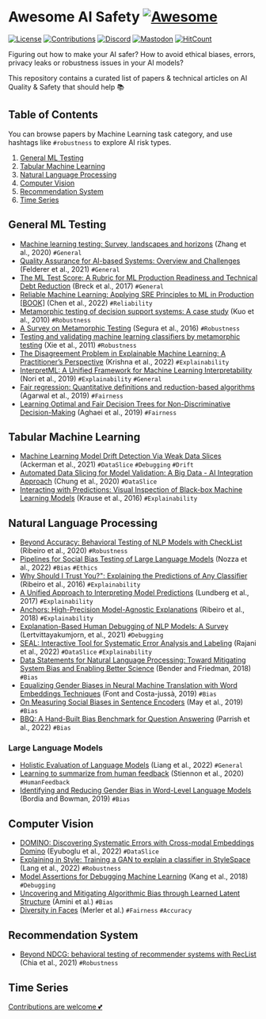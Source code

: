 # Awesome AI Safety [![Awesome](https://cdn.rawgit.com/sindresorhus/awesome/d7305f38d29fed78fa85652e3a63e154dd8e8829/media/badge.svg)](https://github.com/sindresorhus/awesome)

[![License](https://img.shields.io/github/license/Giskard-AI/awesome-ai-safety?color=blue)](./LICENSE)
[![Contributions](https://img.shields.io/badge/contributions-welcome-brightgreen.svg?style=flat)](./CONTRIBUTING.md)
[![Discord](https://img.shields.io/discord/939190303397666868?label=Discord)](https://gisk.ar/discord)
[![Mastodon](https://img.shields.io/mastodon/follow/109377499153541532?domain=https%3A%2F%2Ffosstodon.org&style=social)](https://fosstodon.org/@Giskard)
[![HitCount](https://hits.dwyl.com/Giskard-AI/awesome-ai-safety.svg?style=flat)](http://hits.dwyl.com/Giskard-AI/awesome-ai-safety)

Figuring out how to make your AI safer? How to avoid ethical biases, errors, privacy leaks or robustness issues in your AI models? 

This repository contains a curated list of papers & technical articles on AI Quality & Safety that should help 📚

## Table of Contents

You can browse papers by Machine Learning task category, and use hashtags like `#robustness` to explore AI risk types.

1. [General ML Testing](#general-ml-testing)
2. [Tabular Machine Learning](#tabular-machine-learning)
3. [Natural Language Processing](#natural-language-processing)
4. [Computer Vision](#computer-vision)
5. [Recommendation System](#recommendation-system)
6. [Time Series](#time-series)

## General ML Testing

* [Machine learning testing: Survey, landscapes and horizons](https://ieeexplore.ieee.org/abstract/document/9000651/) (Zhang et al., 2020) `#General`
* [Quality Assurance for AI-based Systems: Overview and Challenges](https://arxiv.org/abs/2102.05351) (Felderer et al., 2021) `#General`
* [The ML Test Score: A Rubric for ML Production Readiness and Technical Debt Reduction](https://research.google/pubs/pub46555/) (Breck et al., 2017) `#General`
* [Reliable Machine Learning: Applying SRE Principles to ML in Production [BOOK]](https://www.oreilly.com/library/view/reliable-machine-learning/9781098106218/) (Chen et al., 2022) `#Reliability`
* [Metamorphic testing of decision support systems: A case study](https://digital-library.theiet.org/content/journals/10.1049/iet-sen.2009.0084) (Kuo et al., 2010) `#Robustness`
* [A Survey on Metamorphic Testing](https://ieeexplore.ieee.org/document/7422146) (Segura et al., 2016) `#Robustness`
* [Testing and validating machine learning classifiers by metamorphic testing](https://www.sciencedirect.com/science/article/abs/pii/S0164121210003213) (Xie et al., 2011) `#Robustness`
* [The Disagreement Problem in Explainable Machine Learning: A Practitioner’s Perspective](https://arxiv.org/pdf/2202.01602.pdf) (Krishna et al., 2022) `#Explainability`
* [InterpretML: A Unified Framework for Machine Learning Interpretability](https://arxiv.org/abs/1909.09223) (Nori et al., 2019) `#Explainability` `#General`
* [Fair regression: Quantitative definitions and reduction-based algorithms](https://proceedings.mlr.press/v97/agarwal19d.html) (Agarwal et al., 2019) `#Fairness`
* [Learning Optimal and Fair Decision Trees for Non-Discriminative Decision-Making](https://arxiv.org/abs/1903.10598) (Aghaei et al., 2019) `#Fairness`

## Tabular Machine Learning

* [Machine Learning Model Drift Detection Via Weak Data Slices](https://arxiv.org/pdf/2108.05319.pdf) (Ackerman et al., 2021) `#DataSlice` `#Debugging` `#Drift`
* [Automated Data Slicing for Model Validation: A Big Data - AI Integration Approach](https://ieeexplore.ieee.org/abstract/document/8713886) (Chung et al., 2020) `#DataSlice`
* [Interacting with Predictions: Visual Inspection of Black-box Machine Learning Models](https://dl.acm.org/doi/abs/10.1145/2858036.2858529) (Krause et al., 2016) `#Explainability`

## Natural Language Processing

* [Beyond Accuracy: Behavioral Testing of NLP Models with CheckList](http://homes.cs.washington.edu/~marcotcr/acl20_checklist.pdf) (Ribeiro et al., 2020) `#Robustness`
* [Pipelines for Social Bias Testing of Large Language Models](https://openreview.net/pdf/8be28761ea130113e3be7747870c434f53e9b309.pdf) (Nozza et al., 2022) `#Bias` `#Ethics`
* [Why Should I Trust You?": Explaining the Predictions of Any Classifier](https://arxiv.org/abs/1602.04938) (Ribeiro et al., 2016) `#Explainability`
* [A Unified Approach to Interpreting Model Predictions](https://arxiv.org/abs/1705.07874) (Lundberg et al., 2017) `#Explainability`
* [Anchors: High-Precision Model-Agnostic Explanations](https://homes.cs.washington.edu/~marcotcr/aaai18.pdf) (Ribeiro et al., 2018) `#Explainability`
* [Explanation-Based Human Debugging of NLP Models: A Survey](https://direct.mit.edu/tacl/article/doi/10.1162/tacl_a_00440/108932/Explanation-Based-Human-Debugging-of-NLP-Models-A) (Lertvittayakumjorn, et al., 2021) `#Debugging`
* [SEAL: Interactive Tool for Systematic Error Analysis and Labeling](https://arxiv.org/abs/2210.05839) (Rajani et al., 2022) `#DataSlice` `#Explainability`
* [Data Statements for Natural Language Processing: Toward Mitigating System Bias and Enabling Better Science](https://direct.mit.edu/tacl/article/doi/10.1162/tacl_a_00041/43452/Data-Statements-for-Natural-Language-Processing) (Bender and Friedman, 2018) `#Bias`
* [Equalizing Gender Biases in Neural Machine Translation with Word Embeddings Techniques](https://arxiv.org/abs/1901.03116) (Font and Costa-jussà, 2019) `#Bias`
* [On Measuring Social Biases in Sentence Encoders](https://arxiv.org/abs/1903.10561) (May et al., 2019) `#Bias`
* [BBQ: A Hand-Built Bias Benchmark for Question Answering](https://arxiv.org/abs/2110.08193) (Parrish et al., 2022) `#Bias`


### Large Language Models

* [Holistic Evaluation of Language Models](https://arxiv.org/abs/2211.09110) (Liang et al., 2022) `#General`
* [Learning to summarize from human feedback](https://proceedings.neurips.cc/paper/2020/file/1f89885d556929e98d3ef9b86448f951-Paper.pdf) (Stiennon et al., 2020) `#HumanFeedback`
* [Identifying and Reducing Gender Bias in Word-Level Language Models](https://arxiv.org/abs/1904.03035) (Bordia and Bowman, 2019) `#Bias`

## Computer Vision

* [DOMINO: Discovering Systematic Errors with Cross-modal Embeddings Domino](https://arxiv.org/pdf/2203.14960.pdf) (Eyuboglu et al., 2022) `#DataSlice`
* [Explaining in Style: Training a GAN to explain a classifier in StyleSpace](https://arxiv.org/pdf/2104.13369.pdf) (Lang et al., 2022) `#Robustness`
* [Model Assertions for Debugging Machine Learning](https://ddkang.github.io/papers/2018/omg-nips-ws.pdf) (Kang et al., 2018) `#Debugging`
* [Uncovering and Mitigating Algorithmic Bias through Learned Latent Structure](https://dl.acm.org/doi/abs/10.1145/3306618.3314243) (Amini et al.) `#Bias`
* [Diversity in Faces](https://arxiv.org/abs/1901.10436) (Merler et al.) `#Fairness` `#Accuracy`

## Recommendation System

* [Beyond NDCG: behavioral testing of recommender systems with RecList](https://arxiv.org/abs/2111.09963) (Chia et al., 2021) `#Robustness`

## Time Series

[Contributions are welcome 💕](CONTRIBUTING.md)
